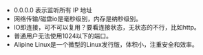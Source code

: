 * 0.0.0.0 表示监听所有 IP 地址
* 网络传输/磁盘io是毫秒级别，内存是纳秒级别。
* IO即连接，可不可以复用？要看连接状态，无状态的不行，比如http。
* 普通用户无法使用1024以下的端口。
* Alipine Linux是一个微型的Linux发行版，体积小，注重安全和效率。



